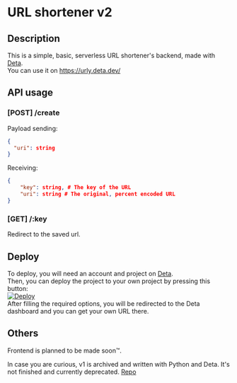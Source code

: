 # URL shortener v2
## Description
This is a simple, basic, serverless URL shortener's backend, made with [Deta](https://www.deta.sh/). </br>
You can use it on https://urly.deta.dev/ </br>

## API usage

### [POST] /create
Payload sending: 
```json
{
  "uri": string
}
```
Receiving: 
```json
{
    "key": string, # The key of the URL
    "uri": string # The original, percent encoded URL
}
```

### [GET] /:key
Redirect to the saved url.

## Deploy
To deploy, you will need an account and project on [Deta](https://www.deta.sh/). </br>
Then, you can deploy the project to your own project by pressing this button: </br>
[![Deploy](https://button.deta.dev/1/svg)](https://go.deta.dev/deploy?repo=https://github.com/pickaxe828/url_shortener_v2) </br>
After filling the required options, you will be redirected to the Deta dashboard and you can get your own URL there. </br>

## Others
Frontend is planned to be made soon:tm:. </br>

In case you are curious, v1 is archived and written with Python and Deta.
It's not finished and currently deprecated.
[Repo](https://github.com/pickaxe828/url_shortener)